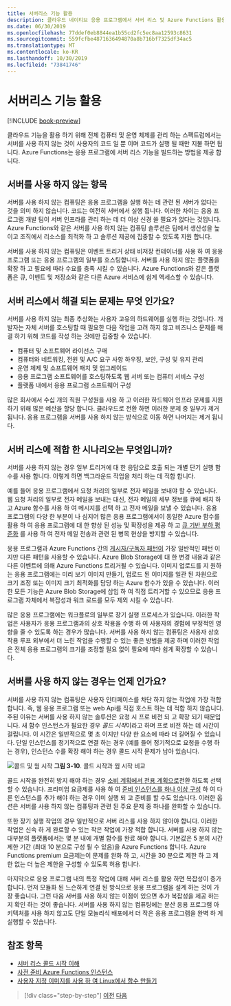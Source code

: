 ```yaml
---
title: 서버리스 기능 활용
description: 클라우드 네이티브 응용 프로그램에서 서버 리스 및 Azure Functions 활용
ms.date: 06/30/2019
ms.openlocfilehash: 77ddef0eb8844ea1b55cd2fc5ec8aa12593c8631
ms.sourcegitcommit: 559fcfbe4871636494870a8b716bf7325df34ac5
ms.translationtype: MT
ms.contentlocale: ko-KR
ms.lasthandoff: 10/30/2019
ms.locfileid: "73841746"
---
```

# <a name="leveraging-serverless-functions"></a>서버리스 기능 활용

[!INCLUDE [book-preview](../../../includes/book-preview.md)]

클라우드 기능을 활용 하기 위해 전체 컴퓨터 및 운영 체제를 관리 하는 스펙트럼에서는 서버를 사용 하지 않는 것이 사용자의 코드 일 뿐 이며 코드가 실행 될 때만 지불 하면 됩니다. Azure Functions는 응용 프로그램에 서버 리스 기능을 빌드하는 방법을 제공 합니다.

## <a name="what-is-serverless"></a>서버를 사용 하지 않는 항목

서버를 사용 하지 않는 컴퓨팅은 응용 프로그램을 실행 하는 데 관련 된 서버가 없다는 것을 의미 하지 않습니다. 코드는 여전히 서버에서 실행 됩니다. 이러한 차이는 응용 프로그램 개발 팀이 서버 인프라를 관리 하는 데 더 이상 신경 쓸 필요가 없다는 것입니다. Azure Functions와 같은 서버를 사용 하지 않는 컴퓨팅 솔루션은 팀에서 생산성을 높이고 조직에서 리소스를 최적화 하 고 솔루션 제공에 집중할 수 있도록 지원 합니다.

서버를 사용 하지 않는 컴퓨팅은 이벤트 트리거 상태 비저장 컨테이너를 사용 하 여 응용 프로그램 또는 응용 프로그램의 일부를 호스팅합니다. 서버를 사용 하지 않는 플랫폼을 확장 하 고 필요에 따라 수요를 충족 시킬 수 있습니다. Azure Functions와 같은 플랫폼은 큐, 이벤트 및 저장소와 같은 다른 Azure 서비스에 쉽게 액세스할 수 있습니다.

## <a name="what-challenges-are-solved-by-serverless"></a>서버 리스에서 해결 되는 문제는 무엇 인가요?

서버를 사용 하지 않는 최종 추상화는 사용자 고유의 하드웨어를 실행 하는 것입니다. 개발자는 자체 서버를 호스팅할 때 필요한 다음 작업을 고려 하지 않고 비즈니스 문제를 해결 하기 위해 코드를 작성 하는 것에만 집중할 수 있습니다.

- 컴퓨터 및 소프트웨어 라이선스 구매
- 컴퓨터와 네트워킹, 전원 및 A/C 요구 사항 하우징, 보안, 구성 및 유지 관리
- 운영 체제 및 소프트웨어 패치 및 업그레이드
- 응용 프로그램 소프트웨어를 호스팅하도록 웹 서버 또는 컴퓨터 서비스 구성
- 플랫폼 내에서 응용 프로그램 소프트웨어 구성

많은 회사에서 수십 개의 직원 구성원을 사용 하 고 이러한 하드웨어 인프라 문제를 지원 하기 위해 많은 예산을 할당 합니다. 클라우드로 전환 하면 이러한 문제 중 일부가 제거 됩니다. 응용 프로그램을 서버를 사용 하지 않는 방식으로 이동 하면 나머지는 제거 됩니다.

## <a name="what-scenarios-are-appropriate-for-serverless"></a>서버 리스에 적합 한 시나리오는 무엇입니까?

서버를 사용 하지 않는 경우 일부 트리거에 대 한 응답으로 호출 되는 개별 단기 실행 함수를 사용 합니다. 이렇게 하면 백그라운드 작업을 처리 하는 데 적합 합니다.

예를 들어 응용 프로그램에서 요청 처리의 일부로 전자 메일을 보내야 할 수 있습니다. 웹 요청 처리의 일부로 전자 메일을 보내는 대신, 전자 메일의 세부 정보를 큐에 배치 하 고 Azure 함수를 사용 하 여 메시지를 선택 하 고 전자 메일을 보낼 수 있습니다. 응용 프로그램의 다양 한 부분이 나 심지어 많은 응용 프로그램에서이 동일한 Azure 함수를 활용 하 여 응용 프로그램에 대 한 향상 된 성능 및 확장성을 제공 하 고 [큐 기반 부하 평준화](https://docs.microsoft.com/azure/architecture/patterns/queue-based-load-leveling) 를 사용 하 여 전자 메일 전송과 관련 된 병목 현상을 방지할 수 있습니다.

응용 프로그램과 Azure Functions 간의 [게시자/구독자 패턴이](https://docs.microsoft.com/azure/architecture/patterns/publisher-subscriber) 가장 일반적인 패턴 이지만 다른 패턴을 사용할 수 있습니다. Azure Blob Storage에 대 한 변경 내용과 같은 다른 이벤트에 의해 Azure Functions 트리거될 수 있습니다. 이미지 업로드를 지 원하는 응용 프로그램에는 미리 보기 이미지 만들기, 업로드 된 이미지를 일관 된 차원으로 크기 조정 또는 이미지 크기 최적화를 담당 하는 Azure 함수가 있을 수 있습니다. 이러한 모든 기능은 Azure Blob Storage에 삽입 하 여 직접 트리거할 수 있으므로 응용 프로그램 자체에서 복잡성과 워크 로드를 모두 제외 시킬 수 있습니다.

많은 응용 프로그램에는 워크플로의 일부로 장기 실행 프로세스가 있습니다. 이러한 작업은 사용자가 응용 프로그램과의 상호 작용을 수행 하 여 사용자의 경험에 부정적인 영향을 줄 수 있도록 하는 경우가 많습니다. 서버를 사용 하지 않는 컴퓨팅은 사용자 상호 작용 루프 외부에서 더 느린 작업을 수행할 수 있는 좋은 방법을 제공 하며 이러한 작업은 전체 응용 프로그램의 크기를 조정할 필요 없이 필요에 따라 쉽게 확장할 수 있습니다.

## <a name="when-should-you-avoid-serverless"></a>서버를 사용 하지 않는 경우는 언제 인가요?

서버를 사용 하지 않는 컴퓨팅은 사용자 인터페이스를 차단 하지 않는 작업에 가장 적합 합니다. 즉, 웹 응용 프로그램 또는 web Api를 직접 호스트 하는 데 적합 하지 않습니다. 주된 이유는 서버를 사용 하지 않는 솔루션은 요청 시 프로 비전 되 고 확장 되기 때문입니다. 새 함수 인스턴스가 필요한 경우 *콜드 시작*이라고 하며 프로 비전 하는 데 시간이 걸립니다. 이 시간은 일반적으로 몇 초 이지만 다양 한 요소에 따라 더 길어질 수 있습니다. 단일 인스턴스를 정기적으로 연결 하는 경우 (예를 들어 정기적으로 요청을 수행 하는 경우), 인스턴스 수를 확장 해야 하는 경우 콜드 시작 문제가 남아 있습니다.

![콜드 및 웜 시작](./media/cold-start-warm-start.png)
**그림 3-10**. 콜드 시작과 웜 시작 비교

콜드 시작을 완전히 방지 해야 하는 경우 [소비 계획에서 전용 계획으로](https://azure.microsoft.com/blog/understanding-serverless-cold-start/)전환 하도록 선택할 수 있습니다. 프리미엄 요금제를 사용 하 여 [준비 인스턴스를 하나 이상 구성](https://docs.microsoft.com/azure/azure-functions/functions-premium-plan#pre-warmed-instances) 하 여 다른 인스턴스를 추가 해야 하는 경우 이미 실행 되 고 준비를 할 수도 있습니다. 이러한 옵션은 서버를 사용 하지 않는 컴퓨팅과 관련 된 주요 문제 중 하나를 완화할 수 있습니다.

또한 장기 실행 작업의 경우 일반적으로 서버 리스를 사용 하지 않아야 합니다. 이러한 작업은 신속 하 게 완료할 수 있는 작은 작업에 가장 적합 합니다. 서버를 사용 하지 않는 대부분의 플랫폼에서는 몇 분 내에 개별 함수를 완료 해야 합니다. 기본값은 5 분의 시간 제한 기간 (최대 10 분으로 구성 될 수 있음)을 Azure Functions 합니다. Azure Functions premium 요금제는이 문제를 완화 하 고, 시간을 30 분으로 제한 하 고 제한 없는 더 높은 제한을 구성할 수 있도록 허용 합니다.

마지막으로 응용 프로그램 내의 특정 작업에 대해 서버 리스를 활용 하면 복잡성이 증가 합니다. 먼저 모듈화 된 느슨하게 연결 된 방식으로 응용 프로그램을 설계 하는 것이 가장 좋습니다. 그런 다음 서버를 사용 하지 않는 이점이 있으면 추가 복잡성을 제공 하는지 확인 하는 것이 좋습니다. 서버를 사용 하지 않는 컴퓨팅에는 분산 응용 프로그램 아키텍처를 사용 하지 않고도 단일 모놀리식 배포에서 더 작은 응용 프로그램을 완벽 하 게 실행할 수 있습니다.

## <a name="references"></a>참조 항목

- [서버 리스 콜드 시작 이해](https://azure.microsoft.com/blog/understanding-serverless-cold-start/)
- [사전 준비 Azure Functions 인스턴스](https://docs.microsoft.com/azure/azure-functions/functions-premium-plan#pre-warmed-instances)
- [사용자 지정 이미지를 사용 하 여 Linux에서 함수 만들기](https://docs.microsoft.com/azure/azure-functions/functions-create-function-linux-custom-image)

>[!div class="step-by-step"]
>[이전](leverage-containers-orchestrators.md)
>[다음](combine-containers-serverless-approaches.md)
